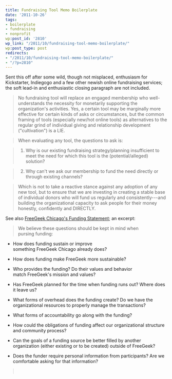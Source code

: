 ```yaml
---
title: Fundraising Tool Memo Boilerplate
date: '2011-10-26'
tags:
- boilerplate
- fundraising
- nonprofit
wp:post_id: '2810'
wp_link: "/2011/10/fundraising-tool-memo-boilerplate/"
wp:post_type: post
redirects:
- "/2011/10/fundraising-tool-memo-boilerplate/"
- "/?p=2810"
---
```


Sent this off after some wild, though not misplaced, enthusiasm for Kickstarter, Indiegogo and a few other newish online fundraising services; the soft lead-in and enthusiastic closing paragraph are not included.

> No fundraising tool will replace an engaged membership who well-understands the necessity for monetarily supporting the organization's activities. Yes, a certain tool may be marginally more effective for certain kinds of asks or circumstances, but the common framing of tools (especially new/hot online tools) as alternatives to the regular grind of individual giving and relationship development ("cultivation") is a LIE.

>

> When evaluating any tool, the questions to ask is:

>

> 1. Why is our existing fundraising strategy/planning insufficient to meet the need for which this tool is the (potential/alleged) solution?

>

> 2. Why can't we ask our membership to fund the need directly or through existing channels?

>

> Which is not to take a reactive stance against any adoption of any new tool, but to ensure that we are investing in creating a stable base of individual donors who will fund us regularly and consistently---and building the organizational capacity to ask people for their money honestly, confidently and DIRECTLY.

See also [FreeGeek Chicago's Funding Statement](http://wiki.freegeekchicago.org/wiki/Community/FundingStatement); an excerpt:

> We believe these questions should be kept in mind when pursing funding:

>

>

- How does funding sustain or improve something FreeGeek Chicago already does?

>

- How does funding make FreeGeek more sustainable?

>

- Who provides the funding? Do their values and behavior match FreeGeek's mission and values?

>

- Has FreeGeek planned for the time when funding runs out? Where does it leave us?

>

- What forms of overhead does the funding create? Do we have the organizational resources to properly manage the transactions?

>

- What forms of accountability go along with the funding?

>

- How could the obligations of funding affect our organizational structure and community process?

>

- Can the goals of a funding source be better filled by another organization (either existing or to be created) outside of FreeGeek?

>

- Does the funder require personal information from participants? Are we comfortable asking for that information?

>

>  
